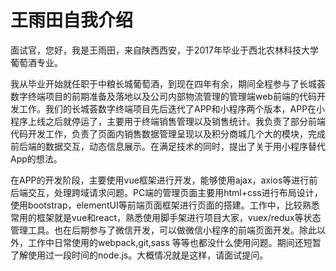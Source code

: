 # 王雨田自我介绍

​	面试官，您好，我是王雨田，来自陕西西安，于2017年毕业于西北农林科技大学葡萄酒专业。

​	我从毕业开始就任职于中粮长城葡萄酒，到现在四年有余，期间全程参与了长城荟数字终端项目的前期准备及落地以及公司内部物流管理的管理端web前端的代码开发工作。我们的长城荟数字终端项目先后迭代了APP和小程序两个版本，APP在小程序上线之后就停运了，主要用于终端销售管理以及销售统计。我负责了部分前端代码开发工作，负责了页面内销售数据管理呈现以及积分商城几个大的模块，完成前后端的数据交互，动态信息展示。在满足技术的同时，提出了关于用小程序替代App的想法。

​	在APP的开发阶段，主要使用vue框架进行开发，能够使用ajax，axios等进行前后端交互，处理跨域请求问题。PC端的管理页面主要用html+css进行布局设计，使用bootstrap，elementUI等前端页面框架进行页面的搭建。工作中，比较熟悉常用的框架就是vue和react，熟悉使用脚手架进行项目大家，vuex/redux等状态管理工具。也在后期参与了微信开发，可以做微信小程序的前端页面开发。除此以外，工作中日常使用的webpack,git,sass 等等也都没什么使用问题。期间还短暂了解使用过一段时间的node.js。大概情况就是这样，请面试提问。

​	